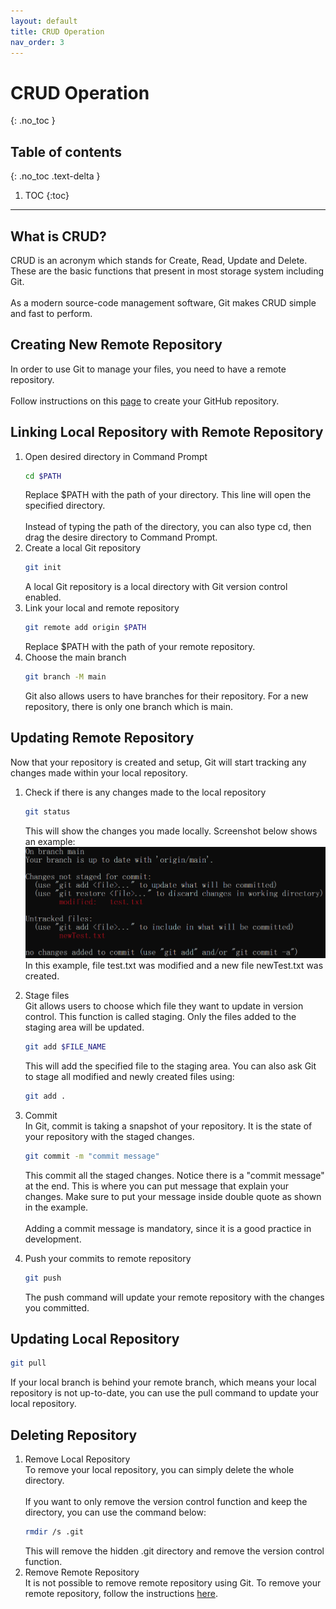 ```yaml
---
layout: default
title: CRUD Operation
nav_order: 3
---
```


# CRUD Operation
{: .no_toc }

## Table of contents
{: .no_toc .text-delta }

1. TOC
{:toc}

---

## What is CRUD?
CRUD is an acronym which stands for Create, Read, Update and Delete. These are the basic functions that present in most storage system including Git.<br><br>
As a modern source-code management software, Git makes CRUD simple and fast to perform.

## Creating New Remote Repository
In order to use Git to manage your files, you need to have a remote repository.<br><br>
Follow instructions on this [page](https://docs.github.com/en/get-started/quickstart/create-a-repo) to create your GitHub repository.

## Linking Local Repository with Remote Repository
1. Open desired directory in Command Prompt<br>
   ```bash
   cd $PATH
   ```
   Replace $PATH with the path of your directory. This line will open the specified directory.<br><br>
   Instead of typing the path of the directory, you can also type cd, then drag the desire directory to Command Prompt.
2. Create a local Git repository<br>
   ```bash
   git init
   ```
   A local Git repository is a local directory with Git version control enabled.
3. Link your local and remote repository<br>
   ```bash
   git remote add origin $PATH
   ```
   Replace $PATH with the path of your remote repository.
4. Choose the main branch<br>
   ```bash
   git branch -M main
   ```
   Git also allows users to have branches for their repository. For a new repository, there is only one branch which is main.

## Updating Remote Repository
Now that your repository is created and setup, Git will start tracking any changes made within your local repository.
1. Check if there is any changes made to the local repository<br>
   ```bash
   git status
   ```
   This will show the changes you made locally. Screenshot below shows an example:<br>
   ![img.png](img.png)
   In this example, file test.txt was modified and a new file newTest.txt was created.
2. Stage files<br>
   Git allows users to choose which file they want to update in version control. This function is called staging. Only the files added to the staging area will be updated.<br>
   ```bash
   git add $FILE_NAME
   ```
   This will add the specified file to the staging area.
   You can also ask Git to stage all modified and newly created files using:
   ```bash
   git add .
   ```
3. Commit<br>
   In Git, commit is taking a snapshot of your repository. It is the state of your repository with the staged changes.<br>
   ```bash
   git commit -m "commit message"
   ```
   This commit all the staged changes. Notice there is a "commit message" at the end. This is where you can put message that explain your changes. Make sure to put your message inside double quote as shown in the example.<br><br>
   Adding a commit message is mandatory, since it is a good practice in development.

4. Push your commits to remote repository<br>
   ```bash
   git push
   ```
   The push command will update your remote repository with the changes you committed.

## Updating Local Repository
```bash
git pull
```
If your local branch is behind your remote branch, which means your local repository is not up-to-date, you can use the pull command to update your local repository.

## Deleting Repository
1. Remove Local Repository<br>
   To remove your local repository, you can simply delete the whole directory.<br><br>
   If you want to only remove the version control function and keep the directory, you can use the command below:<br>
   ```bash
   rmdir /s .git
   ```
   This will remove the hidden .git directory and remove the version control function.<br>
2. Remove Remote Repository<br>
   It is not possible to remove remote repository using Git. To remove your remote repository, follow the instructions [here](https://docs.github.com/en/repositories/creating-and-managing-repositories/deleting-a-repository).

